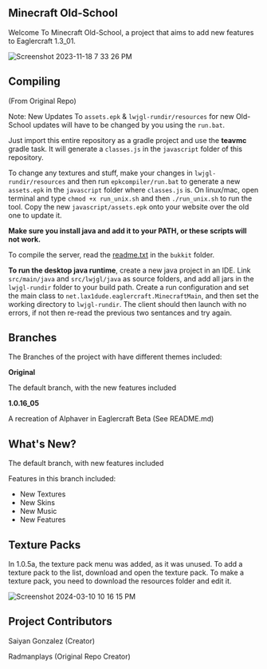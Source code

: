 ## Minecraft Old-School

Welcome To Minecraft Old-School, a project that aims to add new features to Eaglercraft 1.3_01.

![Screenshot 2023-11-18 7 33 26 PM](https://github.com/SaiyanGonzalez01/Minecraft-Old-School/assets/153963453/eadddfb4-08bb-48d1-92eb-703672c6ad32)


## Compiling
(From Original Repo)

Note: New Updates To `assets.epk` & `lwjgl-rundir/resources` for new Old-School updates will have to be changed by you using the `run.bat`.

Just import this entire repository as a gradle project and use the **teavmc** gradle task. It will generate a `classes.js` in the `javascript` folder of this repository.

To change any textures and stuff, make your changes in `lwjgl-rundir/resources` and then run `epkcompiler/run.bat` to generate a new `assets.epk` in the `javascript` folder where `classes.js` is. On linux/mac, open terminal and type `chmod +x run_unix.sh` and then `./run_unix.sh` to run the tool. Copy the new `javascript/assets.epk` onto your website over the old one to update it.

**Make sure you install java and add it to your PATH, or these scripts will not work.**

To compile the server, read the [readme.txt](https://github.com/LAX1DUDE/eaglercraft-beta/blob/main/bukkit/readme.txt) in the `bukkit` folder.

**To run the desktop java runtime**, create a new java project in an IDE. Link `src/main/java` and `src/lwjgl/java` as source folders, and add all jars in the `lwjgl-rundir` folder to your build path. Create a run configuration and set the main class to `net.lax1dude.eaglercraft.MinecraftMain`, and then set the working directory to `lwjgl-rundir`. The client should then launch with no errors, if not then re-read the previous two sentances and try again.

## Branches

The Branches of the project with have different themes included:

**Original**

The default branch, with the new features included

**1.0.16_05**

A recreation of Alphaver in Eaglercraft Beta (See README.md)

## What's New?

The default branch, with new features included

Features in this branch included:

- New Textures
- New Skins
- New Music
- New Features

## Texture Packs

In 1.0.5a, the texture pack menu was added, as it was unused. To add a texture pack to the list, download and open the texture pack. To make a texture pack, you need to download the resources folder and edit it.

![Screenshot 2024-03-10 10 16 15 PM](https://github.com/SaiyanGonzalez01/Minecraft-Old-School/assets/153963453/e3944dc4-c0f2-4d9d-93a0-1c65a762deb4)


## Project Contributors
Saiyan Gonzalez (Creator)

Radmanplays (Original Repo Creator)


